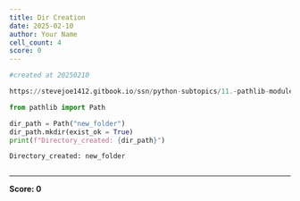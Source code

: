 ```yaml
---
title: Dir Creation
date: 2025-02-10
author: Your Name
cell_count: 4
score: 0
---
```


```python
#created at 20250210
```


```python
https://stevejoe1412.gitbook.io/ssn/python-subtopics/11.-pathlib-module
```


```python
from pathlib import Path

dir_path = Path("new_folder")
dir_path.mkdir(exist_ok = True)
print(f"Directory_created: {dir_path}")
```

    Directory_created: new_folder



```python

```


---
**Score: 0**